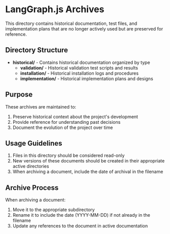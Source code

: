 # LangGraph.js Archives

This directory contains historical documentation, test files, and implementation plans that are no longer actively used but are preserved for reference.

## Directory Structure

- **historical/** - Contains historical documentation organized by type
  - **validation/** - Historical validation test scripts and results
  - **installation/** - Historical installation logs and procedures
  - **implementation/** - Historical implementation plans and designs

## Purpose

These archives are maintained to:

1. Preserve historical context about the project's development
2. Provide reference for understanding past decisions
3. Document the evolution of the project over time

## Usage Guidelines

1. Files in this directory should be considered read-only
2. New versions of these documents should be created in their appropriate active directories
3. When archiving a document, include the date of archival in the filename

## Archive Process

When archiving a document:

1. Move it to the appropriate subdirectory
2. Rename it to include the date (YYYY-MM-DD) if not already in the filename
3. Update any references to the document in active documentation